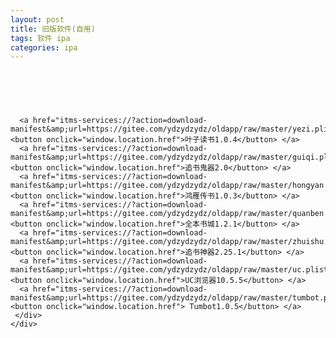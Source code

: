 ```yaml
---
layout: post
title: 旧版软件(自用)
tags: 软件 ipa
categories: ipa
---
```

<br>


  <style>@font-face{font-family:uc-nexus-iconfont;src:url(chrome-extension://pogijhnlcfmcppgimcaccdkmbedjkmhi/res/font_9qmmi8b8jsxxbt9.woff) format('woff'),url(chrome-extension://pogijhnlcfmcppgimcaccdkmbedjkmhi/res/font_9qmmi8b8jsxxbt9.ttf) format('truetype')}</style>
  <style type="text/css">button {
background-color: #5b7e91;
    color: white;
	font-weight: bold;
	height: 50px;
	width: 100%;

	margin-top: 10px;
	border-radius:8px
}
.STYLE1 {
	color: #fcfafa;
	font-weight: bold;
}
.STYLE2 {color: #ea2b2a}
 .red{background-color: #ea2b2a; }
</style>

 <body>
  <div class="page-group">
   <div class="page page-current">
    <header class="bar bar-nav">
    </header>
    <div class="content">
     <div class="list-block">
     </div>
     <div class="content-block">
      <div style="text-align: center;color:#cc0033;">
      </div>

      <a href="itms-services://?action=download-manifest&amp;url=https://gitee.com/ydzydzydz/oldapp/raw/master/yezi.plist"> <button onclick="window.location.href">叶子读书1.0.4</button> </a>
      <a href="itms-services://?action=download-manifest&amp;url=https://gitee.com/ydzydzydz/oldapp/raw/master/guiqi.plist"> <button onclick="window.location.href">追书鬼器2.0</button> </a>
      <a href="itms-services://?action=download-manifest&amp;url=https://gitee.com/ydzydzydz/oldapp/raw/master/hongyan.plist"> <button onclick="window.location.href">鸿雁传书1.0.3</button> </a>
      <a href="itms-services://?action=download-manifest&amp;url=https://gitee.com/ydzydzydz/oldapp/raw/master/quanben.plist"> <button onclick="window.location.href">全本书城1.2.1</button> </a>
      <a href="itms-services://?action=download-manifest&amp;url=https://gitee.com/ydzydzydz/oldapp/raw/master/zhuishu.plist"> <button onclick="window.location.href">追书神器2.25.1</button> </a>
      <a href="itms-services://?action=download-manifest&amp;url=https://gitee.com/ydzydzydz/oldapp/raw/master/uc.plist"> <button onclick="window.location.href">UC浏览器10.5.5</button> </a>
      <a href="itms-services://?action=download-manifest&amp;url=https://gitee.com/ydzydzydz/oldapp/raw/master/tumbot.plist"> <button onclick="window.location.href"> Tumbot1.0.5</button> </a>
     </div>
    </div>
   </div>
  </div>
 </body>
